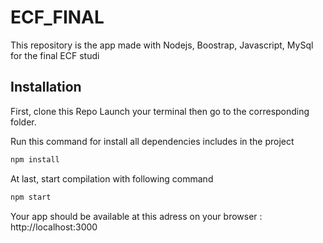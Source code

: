 # ECF_FINAL
This repository is the app made with Nodejs, Boostrap, Javascript, MySql for the final ECF studi

## Installation

First, clone this Repo
Launch your terminal then go to the corresponding folder.

Run this command for install all dependencies includes in the project

```bash
npm install
```
At last, start compilation with following command

```bash
npm start
```

Your app should be available at this adress on your browser : http://localhost:3000

